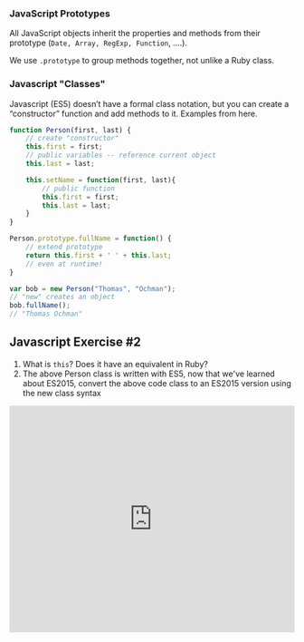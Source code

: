 ### JavaScript Prototypes

All JavaScript objects inherit the properties and methods from their prototype (`Date, Array, RegExp, Function`, ....).

We  use `.prototype` to  group methods together, not unlike a Ruby class.

### Javascript "Classes"

Javascript (ES5) doesn’t have a formal class notation, but you can create a “constructor” function and add methods to it. Examples from here.

```javascript
function Person(first, last) { 
    // create "constructor"
    this.first = first;        
    // public variables -- reference current object
    this.last = last;

    this.setName = function(first, last){ 
        // public function
        this.first = first;
        this.last = last;
    }
}

Person.prototype.fullName = function() { 
    // extend prototype
    return this.first + ' ' + this.last; 
    // even at runtime!
}

var bob = new Person("Thomas", "Ochman"); 
// "new" creates an object
bob.fullName();               
// "Thomas Ochman"
```

## Javascript Exercise #2

1.  What is `this`? Does it have an equivalent in Ruby?
2.  The above Person class is written with ES5, now that we've learned about ES2015, convert the above code class to an ES2015 version using the new class syntax


<iframe height="400px" width="100%" src="https://repl.it/@diraulo/classes-es6?lite=true" scrolling="no" frameborder="no" allowtransparency="true" allowfullscreen="true" sandbox="allow-forms allow-pointer-lock allow-popups allow-same-origin allow-scripts allow-modals"></iframe>